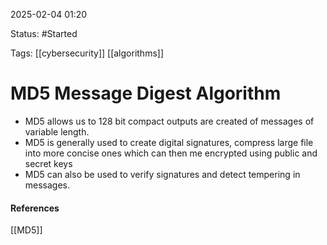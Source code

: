 
2025-02-04 01:20

Status: #Started

Tags: [[cybersecurity]] [[algorithms]] 

# MD5 Message Digest Algorithm

- MD5 allows us to 128 bit compact outputs are created of messages of variable length.
- MD5 is generally used to create digital signatures, compress large file into more concise ones which can then me encrypted using public and secret keys
- MD5 can also be used to verify signatures and detect tempering in messages.



#### References
[[MD5]]